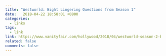 ```yaml
---
title: "Westworld: Eight Lingering Questions from Season 1"
date:   2018-04-22 18:58:01 +0800
categories:
  - links
tags:
  - link
link: https://www.vanityfair.com/hollywood/2018/04/westworld-season-2-burning-questions-anthony-hopkins-dead-shogun-world
related: false
comments: false
---
```


